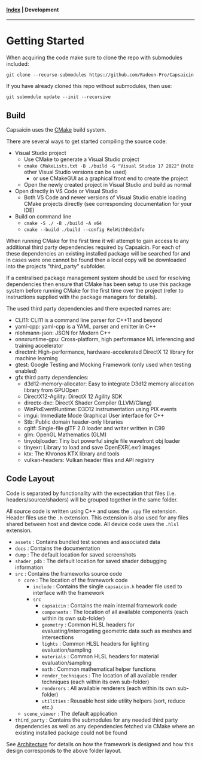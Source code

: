 #### [Index](../index.md) | Development

-----------------------

# Getting Started

When acquiring the code make sure to clone the repo with submodules included:

`git clone --recurse-submodules https://github.com/Radeon-Pro/Capsaicin`

If you have already cloned this repo without submodules, then use:

`git submodule update --init --recursive`

## Build

Capsaicin uses the [CMake](https://cmake.org/) build system.

There are several ways to get started compiling the source code:
- Visual Studio project
    - Use CMake to generate a Visual Studio project
    - `cmake CMakeLists.txt -B ./build -G "Visual Studio 17 2022"` (note other Visual Studio versions can be used)
        - or use CMakeGUI as a graphical front end to create the project
    - Open the newly created project in Visual Studio and build as normal
- Open directly in VS Code or Visual Studio
    - Both VS Code and newer versions of Visual Studio enable loading CMake projects directly (see corresponding documentation for your IDE)
- Build on command line
    - `cmake -S ./ -B ./build -A x64`
    - `cmake --build ./build --config RelWithDebInfo`

When running CMake for the first time it will attempt to gain access to any additional third party dependencies required by Capsaicin. For each of these dependencies an existing installed package will be searched for and in cases were one cannot be found then a local copy will be downloaded into the projects "third_party" subfolder.

If a centralised package management system should be used for resolving dependencies then ensure that CMake has been setup to use this package system before running CMake for the first time over the project (refer to instructions supplied with the package managers for details).

The used third party dependencies and there expected names are:
- CLI11: CLI11 is a command line parser for C++11 and beyond
- yaml-cpp: yaml-cpp is a YAML parser and emitter in C++
- nlohmann-json: JSON for Modern C++
- onnxruntime-gpu: Cross-platform, high performance ML inferencing and training accelerator 
- directml: High-performance, hardware-accelerated DirectX 12 library for machine learning
- gtest: Google Testing and Mocking Framework (only used when testing enabled)
- gfx third party dependencies:
    - d3d12-memory-allocator: Easy to integrate D3d12 memory allocation library from GPUOpen
    - DirectX12-Agility: DirectX 12 Agility SDK
    - directx-dxc: DirectX Shader Compiler (LLVM/Clang)
    - WinPixEventRuntime: D3D12 instrumentation using PIX events
    - imgui: Immediate Mode Graphical User interface for C++
    - Stb: Public domain header-only libraries
    - cgltf: Single-file glTF 2.0 loader and writer written in C99
    - glm: OpenGL Mathematics (GLM)
    - tinyobjloader: Tiny but powerful single file wavefront obj loader
    - tinyexr: Library to load and save OpenEXR(.exr) images
    - ktx: The Khronos KTX library and tools
    - vulkan-headers: Vulkan header files and API registry

## Code Layout

Code is separated by functionality with the expectation that files (i.e. headers/source/shaders) will be grouped together in the same folder.

All source code is written using C++ and uses the `.cpp` file extension. Header files use the `.h` extension. This extension is also used for any files shared between host and device code. All device code uses the `.hlsl` extension.

- `assets` : Contains bundled test scenes and associated data
- `docs` : Contains the documentation
- `dump` : The default location for saved screenshots
- `shader_pdb` : The default location for saved shader debugging information
- `src` : Contains the frameworks source code
    - `core` : The location of the framework code
        - `include` : Contains the single `capsaicin.h` header file used to interface with the framework
        - `src`
            - `capsaicin` : Contains the main internal framework code
            - `components` : The location of all available components (each within its own sub-folder)
            - `geometry` : Common HLSL headers for evaluating/interrogating geometric data such as meshes and intersections
            - `lights` : Common HLSL headers for lighting evaluation/sampling
            - `materials` : Common HLSL headers for material evaluation/sampling
            - `math` : Common mathematical helper functions
            - `render_techniques` : The location of all available render techniques (each within its own sub-folder)
            - `renderers` : All available renderers (each within its own sub-folder)
            - `utilities` : Reusable host side utility helpers (sort, reduce etc.)
    - `scene_viewer` : The default application
- `third_party` : Contains the submodules for any needed third party dependencies as well as any dependencies fetched via CMake where an existing installed package could not be found

See [Architecture](./architecture.md) for details on how the framework is designed and how this design corresponds to the above folder layout.

